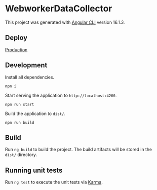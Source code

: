 # WebworkerDataCollector

This project was generated with [Angular CLI](https://github.com/angular/angular-cli) version 16.1.3.

## Deploy

[Production](https://endearing-faun-9844bc.netlify.app/)

## Development

Install all dependencies.

```
npm i
```

Start serving the application to `http://localhost:4200`.

```
npm run start
```

Build the application to `dist/`.

```
npm run build
```


## Build

Run `ng build` to build the project. The build artifacts will be stored in the `dist/` directory.

## Running unit tests

Run `ng test` to execute the unit tests via [Karma](https://karma-runner.github.io).

